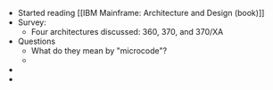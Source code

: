- Started reading [[IBM Mainframe: Architecture and Design (book)]]
- Survey:
	- Four architectures discussed: 360, 370, and 370/XA
- Questions
	- What do they mean by "microcode"?
	-
-
-